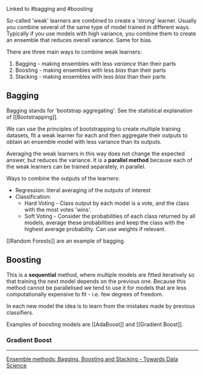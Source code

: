 Linked to #bagging and #boosting

So-called 'weak' learners are combined to create a 'strong' learner. 
Usually you combine several of the same type of model trained in different ways.
Typically if you use models with high variance, you combine them to create an ensemble that reduces overall variance. Same for bias. 

There are three main ways to combine weak learners: 
1. Bagging - making ensembles with less *variance* than their parts
2. Boosting - making ensembles with less *bias* than their parts
3. Stacking - making ensembles with less *bias* than their parts

## Bagging

Bagging stands for 'bootstrap aggregating'. See the statistical explanation of [[Bootstrapping]].

We can use the principles of bootstrapping to create multiple training datasets, fit a weak learner for each and then aggregate their outputs to obtain an ensemble model with less variance than its outputs. 

Averaging the weak learners in this way does not change the expected answer, but reduces the variance. It is a **parallel method** because each of the weak learners can be trained separately, in parallel. 

Ways to combine the outputs of the learners: 
- Regression: literal averaging of the outputs of interest
- Classification: 
	- Hard Voting - Class output by each model is a vote, and the class with the most votes 'wins'. 
	- Soft Voting - Consider the probabilities of each class returned by all models, average these probabilities and keep the class with the highest average probability. Can use weights if relevant. 

[[Random Forests]] are an example of bagging. 

## Boosting

This is a **sequential** method, where multiple models are fitted iteratively so that training the next model depends on the previous one. 
Because this method cannot be parallelised we tend to use it for models that are less computationally expensive to fit - i.e. few degrees of freedom. 

In each new model the idea is to learn from the mistakes made by previous classifiers. 

Examples of boosting models are [[AdaBoost]] and [[Gradient Boost]].
### Gradient Boost


---
[Ensemble methods: Bagging, Boosting and Stacking - Towards Data Science](https://towardsdatascience.com/ensemble-methods-bagging-boosting-and-stacking-c9214a10a205)